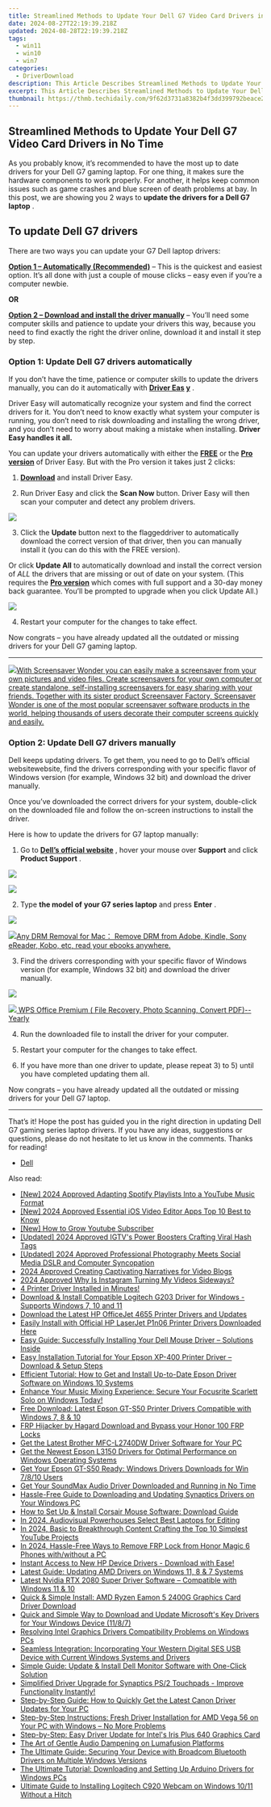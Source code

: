 ```yaml
---
title: Streamlined Methods to Update Your Dell G7 Video Card Drivers in No Time
date: 2024-08-27T22:19:39.218Z
updated: 2024-08-28T22:19:39.218Z
tags:
  - win11
  - win10
  - win7
categories:
  - DriverDownload
description: This Article Describes Streamlined Methods to Update Your Dell G7 Video Card Drivers in No Time
excerpt: This Article Describes Streamlined Methods to Update Your Dell G7 Video Card Drivers in No Time
thumbnail: https://thmb.techidaily.com/9f62d3731a8382b4f3dd399792beace27de12660de659b232891d22eb2e884d9.jpg
---
```


## Streamlined Methods to Update Your Dell G7 Video Card Drivers in No Time

As you probably know, it’s recommended to have the most up to date drivers for your Dell G7 gaming laptop. For one thing, it makes sure the hardware components to work properly. For another, it helps keep common issues such as game crashes and blue screen of death problems at bay. In this post, we are showing you 2 ways to **update the drivers for a Dell G7 laptop** .

## To update **Dell G7**  drivers

There are two ways you can update your G7 Dell laptop drivers:

**[Option 1 – Automatically (Recommended)](https://www.drivereasy.com/knowledge/how-to-update-dell-g7-drivers-quickly-easily/#O1)**  – This is the quickest and easiest option. It’s all done with just a couple of mouse clicks – easy even if you’re a computer newbie.

**OR**

**[Option 2 – Download and install the driver manually](https://tools.techidaily.com/drivereasy/download/)** [](https://tools.techidaily.com/drivereasy/download/) – You’ll need some computer skills and patience to update your drivers this way, because you need to find exactly the right the driver online, download it and install it step by step.

### Option 1: Update Dell G7 drivers automatically

 If you don’t have the time, patience or computer skills to update the drivers manually, you can do it automatically with **[Driver Eas](https://tools.techidaily.com/drivereasy/download/) [y](https://tools.techidaily.com/drivereasy/download/)**  .

 Driver Easy will automatically recognize your system and find the correct drivers for it. You don’t need to know exactly what system your computer is running, you don’t need to risk downloading and installing the wrong driver, and you don’t need to worry about making a mistake when installing. **Driver Easy handles it all.**

 You can update your drivers automatically with either the **[FREE](https://tools.techidaily.com/drivereasy/download/)**  or the **[Pro version](https://tools.techidaily.com/drivereasy/download/)** [](https://tools.techidaily.com/drivereasy/download/) of Driver Easy. But with the Pro version it takes just 2 clicks:

 1) **[Download](https://tools.techidaily.com/drivereasy/download/)**  and install Driver Easy.

 2) Run Driver Easy and click the **Scan Now** button. Driver Easy will then scan your computer and detect any problem drivers.

![](https://images.drivereasy.com/wp-content/uploads/2019/11/de1.jpg)

 3) Click the **Update**  button next to the flaggeddriver to automatically download the correct version of that driver, then you can manually install it (you can do this with the FREE version).

 Or click **Update All** to automatically download and install the correct version of _ALL_ the drivers that are missing or out of date on your system. (This requires the[](https://tools.techidaily.com/drivereasy/download/) **[Pro version](https://tools.techidaily.com/drivereasy/download/)**  which comes with full support and a 30-day money back guarantee. You’ll be prompted to upgrade when you click Update All.)

![](https://images.drivereasy.com/wp-content/uploads/2019/11/de2.jpg)

4) Restart your computer for the changes to take effect.

 Now congrats – you have already updated all the outdated or missing drivers for your Dell G7 gaming laptop.

---

<!-- affiliate ads begin -->
<a href="https://secure.2checkout.com/order/checkout.php?PRODS=195080&QTY=1&AFFILIATE=108875&CART=1"><img src="https://www.blumentals.net/scrwonder/images/screensaver-software.png" border="0">With Screensaver Wonder you can easily make a screensaver from your own pictures and video files. Create screensavers for your own computer or create standalone, self-installing screensavers for easy sharing with your friends. Together with its sister product Screensaver Factory, Screensaver Wonder is one of the most popular screensaver software products in the world, helping thousands of users decorate their computer screens quickly and easily.</a>
<!-- affiliate ads end -->
### Option 2: Update Dell G7 drivers manually

 Dell keeps updating drivers. To get them, you need to go to Dell’s official websitewebsite, find the drivers corresponding with your specific flavor of Windows version (for example, Windows 32 bit) and download the driver manually.

 Once you’ve downloaded the correct drivers for your system, double-click on the downloaded file and follow the on-screen instructions to install the driver.

Here is how to update the drivers for G7 laptop manually:

 1) Go to[](https://shop-links.co/link/?exclusive=1&publisher_slug=itechdaily19598&url=https%3A%2F%2Fwww.dell.com%2Fen-us) **[Dell’s official website](https://shop-links.co/link/?exclusive=1&publisher_slug=itechdaily19598&url=https%3A%2F%2Fwww.dell.com%2Fen-us)**  , hover your mouse over **Support**  and click **Product Support** .

![](https://images.drivereasy.com/wp-content/uploads/2019/09/image-730-1024x370.png)

<!-- affiliate ads begin -->
<a href="https://shop.incomedia.eu/order/checkout.php?PRODS=39655089&QTY=1&AFFILIATE=108875&CART=1"><img src="https://incomedia.eu/files/images/affiliates/wa/01_WA_728x90.jpg" border="0"></a>
<!-- affiliate ads end -->
 2) Type **the model of**   **your G7 series laptop**  and press **Enter** .

![](https://images.drivereasy.com/wp-content/uploads/2019/11/image-54.png)

<!-- affiliate ads begin -->
<a href="https://secure.2checkout.com/order/checkout.php?PRODS=4600114&QTY=1&AFFILIATE=108875&CART=1"><img src="https://www.epubor.com/images/drm-removal-feature2.png" border="0">Any DRM Removal for Mac： Remove DRM from Adobe, Kindle, Sony eReader, Kobo, etc, read your ebooks anywhere.</a>
<!-- affiliate ads end -->
 3) Find the drivers corresponding with your specific flavor of Windows version (for example, Windows 32 bit) and download the driver manually.

![](https://images.drivereasy.com/wp-content/uploads/2019/11/image-56-1024x675.png)

<!-- affiliate ads begin -->
<a href="https://secure.2checkout.com/order/checkout.php?PRODS=38729081&QTY=1&AFFILIATE=108875&CART=1"><img src="https://website-prod.cache.wpscdn.com/img/wps-writer-free-word-processor-1x.3d9c80d.png" border="0">
WPS Office Premium ( File Recovery, Photo Scanning, Convert PDF)--Yearly</a>
<!-- affiliate ads end -->
4) Run the downloaded file to install the driver for your computer.

5) Restart your computer for the changes to take effect.

6) If you have more than one driver to update, please repeat 3) to 5) until you have completed updating them all.

 Now congrats – you have already updated all the outdated or missing drivers for your Dell G7 laptop.

---

 That’s it! Hope the post has guided you in the right direction in updating Dell G7 gaming series laptop drivers. If you have any ideas, suggestions or questions, please do not hesitate to let us know in the comments. Thanks for reading!

* [Dell](https://tools.techidaily.com/drivereasy/download/)

<ins class="adsbygoogle"
     style="display:block"
     data-ad-format="autorelaxed"
     data-ad-client="ca-pub-7571918770474297"
     data-ad-slot="1223367746"></ins>



<ins class="adsbygoogle"
     style="display:block"
     data-ad-client="ca-pub-7571918770474297"
     data-ad-slot="8358498916"
     data-ad-format="auto"
     data-full-width-responsive="true"></ins>

<span class="atpl-alsoreadstyle">Also read:</span>
<div><ul>
<li><a href="https://youtube-webster.techidaily.com/024-approved-adapting-spotify-playlists-into-a-youtube-music-format/"><u>[New] 2024 Approved  Adapting Spotify Playlists Into a YouTube Music Format</u></a></li>
<li><a href="https://facebook-record-videos.techidaily.com/new-2024-approved-essential-ios-video-editor-apps-top-10-best-to-know/"><u>[New] 2024 Approved  Essential iOS Video Editor Apps  Top 10 Best to Know</u></a></li>
<li><a href="https://some-knowledge.techidaily.com/new-how-to-grow-youtube-subscriber/"><u>[New] How to Grow Youtube Subscriber</u></a></li>
<li><a href="https://instagram-videos.techidaily.com/updated-2024-approved-igtvs-power-boosters-crafting-viral-hash-tags/"><u>[Updated] 2024 Approved  IGTV's Power Boosters  Crafting Viral Hash Tags</u></a></li>
<li><a href="https://facebook-video-recording.techidaily.com/updated-2024-approved-professional-photography-meets-social-media-dslr-and-computer-syncopation/"><u>[Updated] 2024 Approved  Professional Photography Meets Social Media  DSLR and Computer Syncopation</u></a></li>
<li><a href="https://fox-direct.techidaily.com/2024-approved-creating-captivating-narratives-for-video-blogs/"><u>2024 Approved  Creating Captivating Narratives for Video Blogs</u></a></li>
<li><a href="https://article-posts.techidaily.com/2024-approved-why-is-instagram-turning-my-videos-sideways/"><u>2024 Approved  Why Is Instagram Turning My Videos Sideways?</u></a></li>
<li><a href="https://driver-download.techidaily.com/1722968526464-4-printer-driver-installed-in-minutes/"><u>4 Printer Driver Installed in Minutes!</u></a></li>
<li><a href="https://driver-download.techidaily.com/download-and-install-compatible-logitech-g203-driver-for-windows-supports-windows-7-10-and-11/"><u>Download & Install Compatible Logitech G203 Driver for Windows - Supports Windows 7, 10 and 11</u></a></li>
<li><a href="https://driver-download.techidaily.com/download-the-latest-hp-officejet-4655-printer-drivers-and-updates/"><u>Download the Latest HP OfficeJet 4655 Printer Drivers and Updates</u></a></li>
<li><a href="https://driver-download.techidaily.com/easily-install-with-official-hp-laserjet-p1n06-printer-drivers-downloaded-here/"><u>Easily Install with Official HP LaserJet P1n06 Printer Drivers Downloaded Here</u></a></li>
<li><a href="https://driver-download.techidaily.com/easy-guide-successfully-installing-your-dell-mouse-driver-solutions-inside/"><u>Easy Guide: Successfully Installing Your Dell Mouse Driver – Solutions Inside</u></a></li>
<li><a href="https://driver-download.techidaily.com/easy-installation-tutorial-for-your-epson-xp-400-printer-driver-download-and-setup-steps/"><u>Easy Installation Tutorial for Your Epson XP-400 Printer Driver – Download & Setup Steps</u></a></li>
<li><a href="https://driver-download.techidaily.com/efficient-tutorial-how-to-get-and-install-up-to-date-epson-driver-software-on-windows-10-systems/"><u>Efficient Tutorial: How to Get and Install Up-to-Date Epson Driver Software on Windows 10 Systems</u></a></li>
<li><a href="https://driver-download.techidaily.com/enhance-your-music-mixing-experience-secure-your-focusrite-scarlett-solo-on-windows-today/"><u>Enhance Your Music Mixing Experience: Secure Your Focusrite Scarlett Solo on Windows Today!</u></a></li>
<li><a href="https://driver-download.techidaily.com/free-download-latest-epson-gt-s50-printer-drivers-compatible-with-windows-7-8-and-10/"><u>Free Download: Latest Epson GT-S50 Printer Drivers Compatible with Windows 7, 8 & 10</u></a></li>
<li><a href="https://bypass-frp.techidaily.com/frp-hijacker-by-hagard-download-and-bypass-your-honor-100-frp-locks-by-drfone-android/"><u>FRP Hijacker by Hagard Download and Bypass your Honor 100 FRP Locks</u></a></li>
<li><a href="https://driver-download.techidaily.com/get-the-latest-brother-mfc-l2740dw-driver-software-for-your-pc/"><u>Get the Latest Brother MFC-L2740DW Driver Software for Your PC</u></a></li>
<li><a href="https://driver-download.techidaily.com/get-the-newest-epson-l3150-drivers-for-optimal-performance-on-windows-operating-systems/"><u>Get the Newest Epson L3150 Drivers for Optimal Performance on Windows Operating Systems</u></a></li>
<li><a href="https://driver-download.techidaily.com/get-your-epson-gt-s50-ready-windows-drivers-downloads-for-win-7810-users/"><u>Get Your Epson GT-S50 Ready: Windows Drivers Downloads for Win 7/8/10 Users</u></a></li>
<li><a href="https://driver-download.techidaily.com/get-your-soundmax-audio-driver-downloaded-and-running-in-no-time/"><u>Get Your SoundMax Audio Driver Downloaded and Running in No Time</u></a></li>
<li><a href="https://driver-download.techidaily.com/hassle-free-guide-to-downloading-and-updating-synaptics-drivers-on-your-windows-pc/"><u>Hassle-Free Guide to Downloading and Updating Synaptics Drivers on Your Windows PC</u></a></li>
<li><a href="https://driver-download.techidaily.com/how-to-set-up-and-install-corsair-mouse-software-download-guide/"><u>How to Set Up & Install Corsair Mouse Software: Download Guide</u></a></li>
<li><a href="https://youtube-docs.techidaily.com/24-audiovisual-powerhouses-select-best-laptops-for-editing/"><u>In 2024, Audiovisual Powerhouses  Select Best Laptops for Editing</u></a></li>
<li><a href="https://youtube-zero.techidaily.com/24-basic-to-breakthrough-content-crafting-the-top-10-simplest-youtube-projects/"><u>In 2024, Basic to Breakthrough Content  Crafting the Top 10 Simplest YouTube Projects</u></a></li>
<li><a href="https://android-frp.techidaily.com/in-2024-hassle-free-ways-to-remove-frp-lock-from-honor-magic-6-phones-withwithout-a-pc-by-drfone-android/"><u>In 2024, Hassle-Free Ways to Remove FRP Lock from Honor Magic 6 Phones with/without a PC</u></a></li>
<li><a href="https://driver-download.techidaily.com/instant-access-to-new-hp-device-drivers-download-with-ease/"><u>Instant Access to New HP Device Drivers - Download with Ease!</u></a></li>
<li><a href="https://driver-download.techidaily.com/latest-guide-updating-amd-drivers-on-windows-11-8-and-7-systems/"><u>Latest Guide: Updating AMD Drivers on Windows 11, 8 & 7 Systems</u></a></li>
<li><a href="https://driver-download.techidaily.com/latest-nvidia-rtx-2080-super-driver-software-compatible-with-windows-11-and-10/"><u>Latest Nvidia RTX 2080 Super Driver Software – Compatible with Windows 11 & 10</u></a></li>
<li><a href="https://driver-download.techidaily.com/quick-and-simple-install-amd-ryzen-eamon-5-2400g-graphics-card-driver-download/"><u>Quick & Simple Install: AMD Ryzen Eamon 5 2400G Graphics Card Driver Download</u></a></li>
<li><a href="https://driver-download.techidaily.com/quick-and-simple-way-to-download-and-update-microsofts-key-drivers-for-your-windows-device-1187/"><u>Quick and Simple Way to Download and Update Microsoft's Key Drivers for Your Windows Device (11/8/7)</u></a></li>
<li><a href="https://driver-download.techidaily.com/resolving-intel-graphics-drivers-compatibility-problems-on-windows-pcs/"><u>Resolving Intel Graphics Drivers Compatibility Problems on Windows PCs</u></a></li>
<li><a href="https://driver-download.techidaily.com/seamless-integration-incorporating-your-western-digital-ses-usb-device-with-current-windows-systems-and-drivers/"><u>Seamless Integration: Incorporating Your Western Digital SES USB Device with Current Windows Systems and Drivers</u></a></li>
<li><a href="https://driver-download.techidaily.com/simple-guide-update-and-install-dell-monitor-software-with-one-click-solution/"><u>Simple Guide: Update & Install Dell Monitor Software with One-Click Solution</u></a></li>
<li><a href="https://driver-download.techidaily.com/1722961773412-simplified-driver-upgrade-for-synaptics-ps2-touchpads-improve-functionality-instantly/"><u>Simplified Driver Upgrade for Synaptics PS/2 Touchpads - Improve Functionality Instantly!</u></a></li>
<li><a href="https://driver-download.techidaily.com/step-by-step-guide-how-to-quickly-get-the-latest-canon-driver-updates-for-your-pc/"><u>Step-by-Step Guide: How to Quickly Get the Latest Canon Driver Updates for Your PC</u></a></li>
<li><a href="https://driver-download.techidaily.com/1722970022167-step-by-step-instructions-fresh-driver-installation-for-amd-vega-56-on-your-pc-with-windows-no-more-problems/"><u>Step-by-Step Instructions: Fresh Driver Installation for AMD Vega 56 on Your PC with Windows – No More Problems</u></a></li>
<li><a href="https://driver-download.techidaily.com/step-by-step-easy-driver-update-for-intels-iris-plus-640-graphics-card/"><u>Step-by-Step: Easy Driver Update for Intel's Iris Plus 640 Graphics Card</u></a></li>
<li><a href="https://extra-hints.techidaily.com/the-art-of-gentle-audio-dampening-on-lumafusion-platforms/"><u>The Art of Gentle Audio Dampening on Lumafusion Platforms</u></a></li>
<li><a href="https://driver-download.techidaily.com/the-ultimate-guide-securing-your-device-with-broadcom-bluetooth-drivers-on-multiple-windows-versions/"><u>The Ultimate Guide: Securing Your Device with Broadcom Bluetooth Drivers on Multiple Windows Versions</u></a></li>
<li><a href="https://driver-download.techidaily.com/the-ultimate-tutorial-downloading-and-setting-up-arduino-drivers-for-windows-pcs/"><u>The Ultimate Tutorial: Downloading and Setting Up Arduino Drivers for Windows PCs</u></a></li>
<li><a href="https://driver-download.techidaily.com/ultimate-guide-to-installing-logitech-c920-webcam-on-windows-1011-without-a-hitch/"><u>Ultimate Guide to Installing Logitech C920 Webcam on Windows 10/11 Without a Hitch</u></a></li>
</ul></div>
